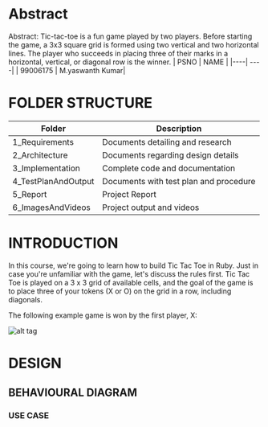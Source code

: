 # Abstract
  Abstract: Tic-tac-toe is a fun game played by two players. Before starting the game, a 3x3 square grid is formed using two vertical and two horizontal lines. The player who succeeds in placing three of their marks in a horizontal, vertical, or diagonal row is the winner.
|  PSNO  |  NAME  |
|----| ----|
| 99006175 |  M.yaswanth Kumar|

# FOLDER STRUCTURE

|  Folder  |  Description  |
|----| ----|
| 1_Requirements |	Documents detailing and research  |
| 2_Architecture|  Documents regarding design details  |
|3_Implementation |	Complete code and documentation  |
|4_TestPlanAndOutput|	Documents with test plan and procedure  |
|5_Report|	Project Report  |
|6_ImagesAndVideos|	Project output and videos | 
# INTRODUCTION
In this course, we're going to learn how to build Tic Tac Toe in Ruby. Just in case you're unfamiliar with the game, let's discuss the rules first. Tic Tac Toe is played on a 3 x 3 grid of available cells, and the goal of the game is to place three of your tokens (X or O) on the grid in a row, including diagonals.

The following example game is won by the first player, X:

![alt tag](http://miro.medium.com/max/1024/1*Syzc_BbO0QHTx74NLHcpiQ.png)

# DESIGN
## BEHAVIOURAL DIAGRAM
### USE CASE

![]()




